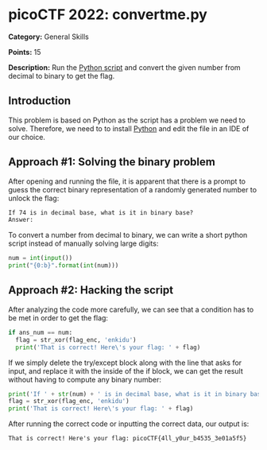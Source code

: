 # picoCTF 2022: convertme.py

**Category:** General Skills

**Points:** 15

**Description:** Run the [Python script](https://artifacts.picoctf.net/c/34/convertme.py) and convert the given number from decimal to binary to get the flag.

## Introduction

This problem is based on Python as the script has a problem we need to solve. Therefore, we need to to install [Python](https://www.python.org/downloads/) and edit the file in an IDE of our choice.

## Approach #1: Solving the binary problem

After opening and running the file, it is apparent that there is a prompt to guess the correct binary representation of a randomly generated number to unlock the flag:

```latex
If 74 is in decimal base, what is it in binary base?
Answer:
```

To convert a number from decimal to binary, we can write a short python script instead of manually solving large digits:

```py
num = int(input())
print("{0:b}".format(int(num)))
```

## Approach #2: Hacking the script

After analyzing the code more carefully, we can see that a condition has to be met in order to get the flag:

```py
if ans_num == num:
  flag = str_xor(flag_enc, 'enkidu')
  print('That is correct! Here\'s your flag: ' + flag)
```

If we simply delete the try/except block along with the line that asks for input, and replace it with the inside of the if block, we can get the result without having to compute any binary number:

```py
print('If ' + str(num) + ' is in decimal base, what is it in binary base?')
flag = str_xor(flag_enc, 'enkidu')
print('That is correct! Here\'s your flag: ' + flag)
```

After running the correct code or inputting the correct data, our output is:

`That is correct! Here's your flag: picoCTF{4ll_y0ur_b4535_3e01a5f5}`
